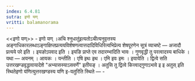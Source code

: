 ```yaml
---
index: 6.4.81
sutra: इणो यण्
vritti: balamanorama
---
```


<<इणो यण्>> - इणो यण् ।अचि श्नुधातु॑इत्यतोऽचीत्यनुवृत्तस्य अङ्गाधिकारलब्धाऽङ्गाक्षिप्तप्रत्ययविशेषणत्वात्तदादिविधिरित्यभिप्रेत्य शेषपूरणेन सूत्रं व्याचष्टे —  अजादौ प्रत्यये परे इति । इयङोऽपवाद इति । इयङि प्राप्ते एव तदारम्भादिति भावः । गुणवृद्धी तु परत्वादस्य बाधिके । यथा — अयनम् । आयकः । यन्तीति । एषि इथः इथ । एमि इवः इमः । इयायेति । द्वित्वे सति उत्तरखण्डवृद्धावायादेशे "अभ्यासस्याऽसवर्णे" इतीयङ् । अतुसि तु द्वित्वे कित्त्वाद्गुणाऽभावे इ इ अतुस् इति स्थितेइणो य॑णित्युत्तरखण्डस्य यणि इ-यतुरिति स्थिते  — -